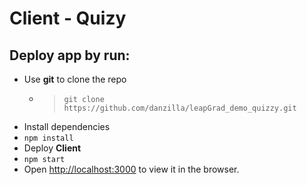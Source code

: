 # Client - Quizy

## Deploy app by run:

- Use **git** to clone the repo
	- > `git clone https://github.com/danzilla/leapGrad_demo_quizzy.git`
- Install dependencies
- `npm install`
- Deploy **Client** 
- `npm start`
- Open [http://localhost:3000](http://localhost:3000) to view it in the browser.